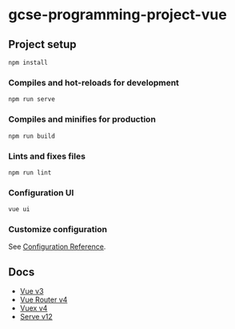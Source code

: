 # gcse-programming-project-vue

## Project setup

```
npm install
```

### Compiles and hot-reloads for development

```
npm run serve
```

### Compiles and minifies for production

```
npm run build
```

### Lints and fixes files

```
npm run lint
```
### Configuration UI
```
vue ui
```

### Customize configuration

See [Configuration Reference](https://cli.vuejs.org/config/).


## Docs

- [Vue v3](https://v3.vuejs.org/guide/introduction.html)
- [Vue Router v4](https://next.router.vuejs.org/guide/)
- [Vuex v4](https://next.vuex.vuejs.org/)
- [Serve v12](https://github.com/vercel/serve#readme)
